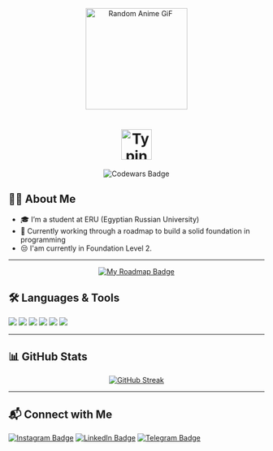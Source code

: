 <!-- Gif header -->
<p align="center">
  <img height="200" src="https://github-readme-utils.vercel.app/api/gif/anime" alt="Random Anime GiF">
</p>

<!-- Animated Name -->
<h1 align="center">
  <img 
    src="https://readme-typing-svg.herokuapp.com?font=Fira+Code&size=45&pause=1000&color=F75C7E&center=true&vCenter=true&width=600&lines=Hey+bro,+I'm+Osama!" 
    alt="Typing SVG"
    height="60"
/>
</h1>
<p align="center">
  <img src="https://www.codewars.com/users/osama-mohamoud2006/badges/small" alt="Codewars Badge">
</p>



<!-- About Me -->
## 👨‍💻 About Me 
- 🎓 I’m a student at ERU (Egyptian Russian University) 
- 🔭 Currently working through a roadmap to build a solid foundation in programming
- 😒 I'am currently in Foundation Level 2.

---
<div align="center">
  <a href="https://postimg.cc/XZW2nGqD" target="_blank">
    <img src="https://img.shields.io/badge/My_Roadmap-Open-blue?style=for-the-badge&logo=codeforces&logoColor=white" alt="My Roadmap Badge">
  </a>
</div>


<!-- Languages and Tools -->
## 🛠️ Languages & Tools
<p align="left">
  <img src="https://img.shields.io/badge/C%2B%2B-00599C?style=for-the-badge&logo=c%2B%2B&logoColor=white"/>
  <img src="https://img.shields.io/badge/Git-F05032?style=for-the-badge&logo=git&logoColor=white"/>
  <img src="https://img.shields.io/badge/GitHub-121011?style=for-the-badge&logo=github&logoColor=white"/>
  <img src="https://img.shields.io/badge/Visual%20Studio-5C2D91?style=for-the-badge&logo=visual%20studio&logoColor=white"/>
  <img src="https://img.shields.io/badge/VS%20Code-007ACC?style=for-the-badge&logo=visual-studio-code&logoColor=white"/>
  <img src="https://img.shields.io/badge/Notion-000000?style=for-the-badge&logo=notion&logoColor=white"/>
</p>

---

<!-- Stats -->
## 📊 GitHub Stats

<div align="center">
  
  <a href="https://git.io/streak-stats"><img src="https://streak-stats.demolab.com?user=osama-mohamoud2006&theme=tokyonight-duo" alt="GitHub Streak" /></a>
   

</div>

---

<!-- Contact -->
## 📬 Connect with Me &nbsp;
[![Instagram Badge](https://img.shields.io/badge/Instagram-E4405F?style=for-the-badge&logo=instagram&logoColor=white)](https://www.instagram.com/osama.mohamoud2006)
[![LinkedIn Badge](https://img.shields.io/badge/LinkedIn-0077B5?style=for-the-badge&logo=linkedin&logoColor=white)](https://www.linkedin.com/in/osama-mohamoud-485677322)
[![Telegram Badge](https://img.shields.io/badge/Telegram-2CA5E0?style=for-the-badge&logo=telegram&logoColor=white)](https://t.me/what_do_you_need_bro)
